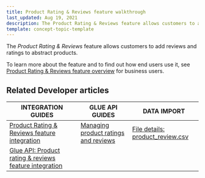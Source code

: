 ```yaml
---
title: Product Rating & Reviews feature walkthrough
last_updated: Aug 19, 2021
description: The Product Rating & Reviews feature allows customers to add reviews and ratings to abstract products.
template: concept-topic-template
---
```


The _Product Rating & Reviews_ feature allows customers to add reviews and ratings to abstract products.


To learn more about the feature and to find out how end users use it, see [Product Rating & Reviews feature overview](/docs/scos/dev/features/{{page.version}}/product-rating-and-reviews/product-rating-and-reviews-feature-overview.html) for business users.


## Related Developer articles

|INTEGRATION GUIDES | GLUE API GUIDES  | DATA IMPORT |
|---------|---------|---------|
| [Product Rating & Reviews feature integration](/docs/scos/dev/migration-and-integration/{{page.version}}/feature-integration-guides/product-rating-and-reviews-feature-integration.html) | [Managing product ratings and reviews](/docs/scos/dev/glue-api-guides/{{page.version}}/managing-products/managing-product-ratings-and-reviews.html)  | [File details: product_review.csv](/docs/scos/dev/developer-guides/{{page.version}}/development-guide/data-import/data-import-categories/merchandising-setup/product-merchandising/file-details-product-review.csv.html)  |
|[Glue API: Product rating & reviews feature integration](/docs/scos/dev/migration-and-integration/{{page.version}}/feature-integration-guides/glue-api/glue-api-product-rating-and-reviews-feature-integration.html)   |   |  |
